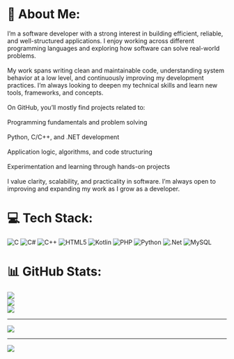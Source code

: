 # 💫 About Me:
I’m a software developer with a strong interest in building efficient, reliable, and well-structured applications. I enjoy working across different programming languages and exploring how software can solve real-world problems.<br><br>My work spans writing clean and maintainable code, understanding system behavior at a low level, and continuously improving my development practices. I’m always looking to deepen my technical skills and learn new tools, frameworks, and concepts.<br><br>On GitHub, you’ll mostly find projects related to:<br><br>Programming fundamentals and problem solving<br><br>Python, C/C++, and .NET development<br><br>Application logic, algorithms, and code structuring<br><br>Experimentation and learning through hands-on projects<br><br>I value clarity, scalability, and practicality in software. I’m always open to improving and expanding my work as I grow as a developer.
<!-- Proudly created with GPRM ( https://gprm.itsvg.in ) -->
# 💻 Tech Stack:
![C](https://img.shields.io/badge/c-%2300599C.svg?style=for-the-badge&logo=c&logoColor=white) ![C#](https://img.shields.io/badge/c%23-%23239120.svg?style=for-the-badge&logo=csharp&logoColor=white) ![C++](https://img.shields.io/badge/c++-%2300599C.svg?style=for-the-badge&logo=c%2B%2B&logoColor=white) ![HTML5](https://img.shields.io/badge/html5-%23E34F26.svg?style=for-the-badge&logo=html5&logoColor=white) ![Kotlin](https://img.shields.io/badge/kotlin-%237F52FF.svg?style=for-the-badge&logo=kotlin&logoColor=white) ![PHP](https://img.shields.io/badge/php-%23777BB4.svg?style=for-the-badge&logo=php&logoColor=white) ![Python](https://img.shields.io/badge/python-3670A0?style=for-the-badge&logo=python&logoColor=ffdd54) ![.Net](https://img.shields.io/badge/.NET-5C2D91?style=for-the-badge&logo=.net&logoColor=white) ![MySQL](https://img.shields.io/badge/mysql-4479A1.svg?style=for-the-badge&logo=mysql&logoColor=white)
# 📊 GitHub Stats:
![](https://github-readme-stats.vercel.app/api?username=m-shalll&theme=dark&hide_border=false&include_all_commits=false&count_private=false)<br/>
![](https://nirzak-streak-stats.vercel.app/?user=m-shalll&theme=dark&hide_border=false)<br/>
![](https://github-readme-stats.vercel.app/api/top-langs/?username=m-shalll&theme=dark&hide_border=false&include_all_commits=false&count_private=false&layout=compact)

---
[![](https://visitcount.itsvg.in/api?id=m-shalll&icon=0&color=0)](https://visitcount.itsvg.in)



---
[![](https://visitcount.itsvg.in/api?id=m-shalll&icon=0&color=0)](https://visitcount.itsvg.in)

<!-- Proudly created with GPRM ( https://gprm.itsvg.in ) -->
